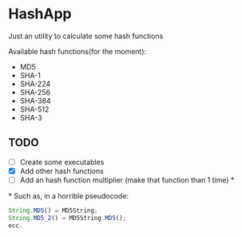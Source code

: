 # HashApp

Just an utility to calculate some hash functions

Available hash functions(for the moment):

* MD5
* SHA-1
* SHA-224
* SHA-256
* SHA-384
* SHA-512
* SHA-3

## TODO

- [ ] Create some executables
- [X] Add other hash functions
- [ ] Add an hash function multiplier (make that function than 1 time) *

\* Such as, in a horrible pseudocode:

```javascript
String.MD5() = MD5String;
String.MD5_2() = MD5String.MD5();
ecc.
```

